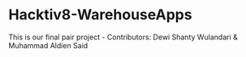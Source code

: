 # Hacktiv8-WarehouseApps
This is our final pair project - Contributors: Dewi Shanty Wulandari &amp; Muhammad Aldien Said

